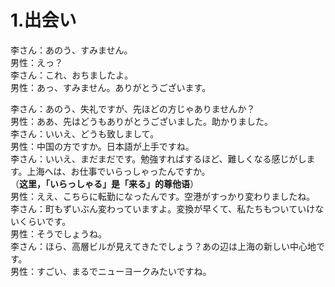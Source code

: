 # 1.出会い

李さん：あのう、すみません。  
男性：えっ？  
李さん：これ、おちましたよ。  
男性：あっ、すみません。ありがとうございます。  

李さん：あのう、失礼ですが、先ほどの方じゃありませんか？  
男性：ああ、先はどうもありがとうございました。助かりました。  
李さん：いいえ、どうも致しまして。  
男性：中国の方ですか。日本語が上手ですね。  
李さん：いいえ、まだまだです。勉強すればするほど、難しくなる感じがします。上海へは、お仕事でいらっしゃったんですか。  
（**这里，「いらっしゃる」是「来る」的尊他语**）  
男性：ええ、こちらに転勤になったんです。空港がすっかり変わりましたね。  
李さん：町もずいぶん変わっていますよ。変換が早くて、私たちもついていけないくらいです。  
男性：そうでしょうね。  
李さん：ほら、高層ビルが見えてきたでしょう？あの辺は上海の新しい中心地です。  
男性：すごい、まるでニューヨークみたいですね。  